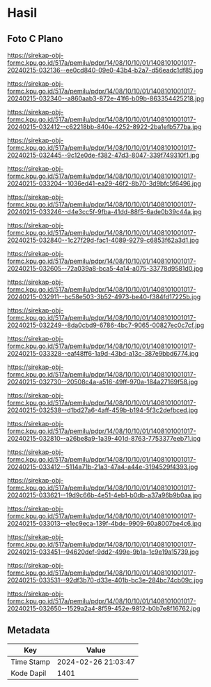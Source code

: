 # Hasil

## Foto C Plano

https://sirekap-obj-formc.kpu.go.id/517a/pemilu/pdpr/14/08/10/10/01/1408101001017-20240215-032136--ee0cd840-09e0-43b4-b2a7-d56eadc1df85.jpg

https://sirekap-obj-formc.kpu.go.id/517a/pemilu/pdpr/14/08/10/10/01/1408101001017-20240215-032340--a860aab3-872e-41f6-b09b-863354425218.jpg

https://sirekap-obj-formc.kpu.go.id/517a/pemilu/pdpr/14/08/10/10/01/1408101001017-20240215-032412--c62218bb-840e-4252-8922-2ba1efb577ba.jpg

https://sirekap-obj-formc.kpu.go.id/517a/pemilu/pdpr/14/08/10/10/01/1408101001017-20240215-032445--9c12e0de-f382-47d3-8047-339f749310f1.jpg

https://sirekap-obj-formc.kpu.go.id/517a/pemilu/pdpr/14/08/10/10/01/1408101001017-20240215-033204--1036ed41-ea29-46f2-8b70-3d9bfc5f6496.jpg

https://sirekap-obj-formc.kpu.go.id/517a/pemilu/pdpr/14/08/10/10/01/1408101001017-20240215-033246--d4e3cc5f-9fba-41dd-88f5-6ade0b39c44a.jpg

https://sirekap-obj-formc.kpu.go.id/517a/pemilu/pdpr/14/08/10/10/01/1408101001017-20240215-032840--1c27f29d-fac1-4089-9279-c6853f62a3d1.jpg

https://sirekap-obj-formc.kpu.go.id/517a/pemilu/pdpr/14/08/10/10/01/1408101001017-20240215-032605--72a039a8-bca5-4a14-a075-33778d9581d0.jpg

https://sirekap-obj-formc.kpu.go.id/517a/pemilu/pdpr/14/08/10/10/01/1408101001017-20240215-032911--bc58e503-3b52-4973-be40-f384fd17225b.jpg

https://sirekap-obj-formc.kpu.go.id/517a/pemilu/pdpr/14/08/10/10/01/1408101001017-20240215-032249--8da0cbd9-6786-4bc7-9065-00827ec0c7cf.jpg

https://sirekap-obj-formc.kpu.go.id/517a/pemilu/pdpr/14/08/10/10/01/1408101001017-20240215-033328--eaf48ff6-1a9d-43bd-a13c-387e9bbd6774.jpg

https://sirekap-obj-formc.kpu.go.id/517a/pemilu/pdpr/14/08/10/10/01/1408101001017-20240215-032730--20508c4a-a516-49ff-970a-184a27169f58.jpg

https://sirekap-obj-formc.kpu.go.id/517a/pemilu/pdpr/14/08/10/10/01/1408101001017-20240215-032538--d1bd27a6-4aff-459b-b194-5f3c2defbced.jpg

https://sirekap-obj-formc.kpu.go.id/517a/pemilu/pdpr/14/08/10/10/01/1408101001017-20240215-032810--a26be8a9-1a39-401d-8763-7753377eeb71.jpg

https://sirekap-obj-formc.kpu.go.id/517a/pemilu/pdpr/14/08/10/10/01/1408101001017-20240215-033412--5114a71b-21a3-47a4-a44e-3194529f4393.jpg

https://sirekap-obj-formc.kpu.go.id/517a/pemilu/pdpr/14/08/10/10/01/1408101001017-20240215-033621--19d9c66b-4e51-4eb1-b0db-a37a96b9b0aa.jpg

https://sirekap-obj-formc.kpu.go.id/517a/pemilu/pdpr/14/08/10/10/01/1408101001017-20240215-033013--e1ec9eca-139f-4bde-9909-60a8007be4c6.jpg

https://sirekap-obj-formc.kpu.go.id/517a/pemilu/pdpr/14/08/10/10/01/1408101001017-20240215-033451--94620def-9dd2-499e-9b1a-1c9e19a15739.jpg

https://sirekap-obj-formc.kpu.go.id/517a/pemilu/pdpr/14/08/10/10/01/1408101001017-20240215-033531--92df3b70-d33e-401b-bc3e-284bc74cb09c.jpg

https://sirekap-obj-formc.kpu.go.id/517a/pemilu/pdpr/14/08/10/10/01/1408101001017-20240215-032650--1529a2a4-8f59-452e-9812-b0b7e8f16762.jpg


## Metadata

| Key        | Value               |
| ---------- | ------------------- |
| Time Stamp | 2024-02-26 21:03:47 |
| Kode Dapil | 1401                |



